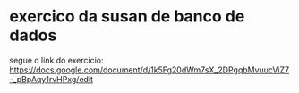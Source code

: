# exercico da susan de banco de dados
segue o link do exercicio: https://docs.google.com/document/d/1k5Fg20dWm7sX_2DPgqbMvuucViZ7-_pBpAqy1rvHPxg/edit
